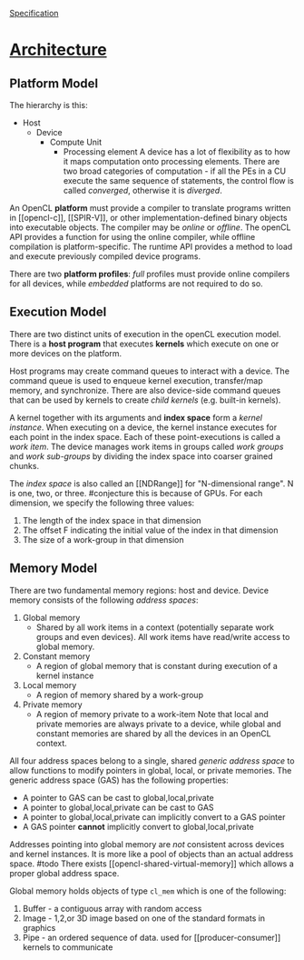 [Specification](https://registry.khronos.org/OpenCL/specs/3.0-unified/html/OpenCL_API.html)

# [Architecture](https://registry.khronos.org/OpenCL/specs/3.0-unified/html/OpenCL_API.html#_the_opencl_architecture)
## Platform Model
The hierarchy is this:
- Host
	- Device
		- Compute Unit
			- Processing element
A device has a lot of flexibility as to how it maps computation onto processing elements. There are two broad categories of computation - if all the PEs in a CU execute the same sequence of statements, the control flow is called *converged*, otherwise it is *diverged*.

An OpenCL **platform** must provide a compiler to translate programs written in [[opencl-c]], [[SPIR-V]], or other implementation-defined binary objects into executable objects. The compiler may be *online* or *offline*. The openCL API provides a function for using the online compiler, while offline compilation is platform-specific. The runtime API provides a method to load and execute previously compiled device programs.

There are two **platform profiles**: *full* profiles must provide online compilers for all devices, while *embedded* platforms are not required to do so.

## Execution Model
There are two distinct units of execution in the openCL execution model. There is a **host program** that executes **kernels** which execute on one or more devices on the platform.

Host programs may create command queues to interact with a device. The command queue is used to enqueue kernel execution, transfer/map memory, and synchronize. There are also device-side command queues that can be used by kernels to create *child kernels* (e.g. built-in kernels).

A kernel together with its arguments and **index space** form a *kernel instance*. When executing on a device, the kernel instance executes for each point in the index space. Each of these point-executions is called a *work item*. The device manages work items in groups called *work groups* and *work sub-groups* by dividing the index space into coarser grained chunks.

The *index space* is also called an [[NDRange]] for "N-dimensional range". N is one, two, or three. #conjecture this is because of GPUs. For each dimension, we specify the following three values:
1. The length of the index space in that dimension
2. The offset F indicating the initial value of the index in that dimension
3. The size of a work-group in that dimension

## Memory Model
There are two fundamental memory regions: host and device. Device memory consists of the following *address spaces*:
1. Global memory
	- Shared by all work items in a context (potentially separate work groups and even devices). All work items have read/write access to global memory.
2. Constant memory
	- A region of global memory that is constant during execution of a kernel instance
3. Local memory
	- A region of memory shared by a work-group
4. Private memory
	- A region of memory private to a work-item
Note that local and private memories are always private to a device, while global and constant memories are shared by all the devices in an OpenCL context.

All four address spaces belong to a single, shared *generic address space* to allow functions to modify pointers in global, local, or private memories. The generic address space (GAS) has the following properties:
- A pointer to GAS can be cast to global,local,private
- A pointer to global,local,private can be cast to GAS
- A pointer to global,local,private can implicitly convert to a GAS pointer
- A GAS pointer **cannot** implicitly convert to global,local,private

Addresses pointing into global memory are *not* consistent across devices and kernel instances. It is more like a pool of objects than an actual address space. #todo There exists [[opencl-shared-virtual-memory]] which allows a proper global address space.

Global memory holds objects of type `cl_mem` which is one of the following:
1. Buffer - a contiguous array with random access
2. Image - 1,2,or 3D image based on one of the standard formats in graphics
3. Pipe - an ordered sequence of data. used for [[producer-consumer]] kernels to communicate